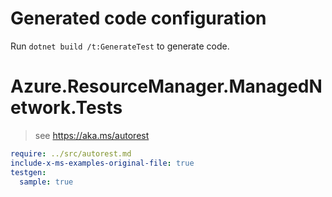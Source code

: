 # Generated code configuration

Run `dotnet build /t:GenerateTest` to generate code.

# Azure.ResourceManager.ManagedNetwork.Tests

> see https://aka.ms/autorest
``` yaml
require: ../src/autorest.md
include-x-ms-examples-original-file: true
testgen:
  sample: true
```